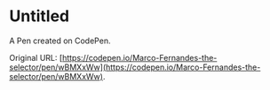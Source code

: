# Untitled

A Pen created on CodePen.

Original URL: [https://codepen.io/Marco-Fernandes-the-selector/pen/wBMXxWw](https://codepen.io/Marco-Fernandes-the-selector/pen/wBMXxWw).

